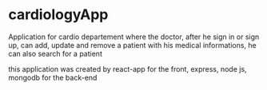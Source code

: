 # cardiologyApp
Application for cardio departement where the doctor, after he sign in or sign up, can add, update and remove a patient with his medical informations, he can also search for a patient

this application was created by react-app for the front, express, node js, mongodb for the back-end

